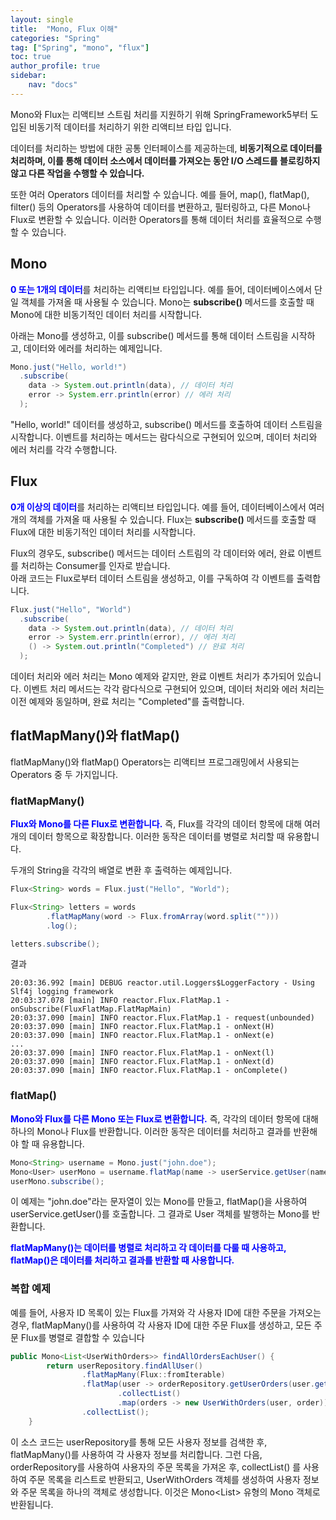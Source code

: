 ```yaml
---
layout: single
title:  "Mono, Flux 이해"
categories: "Spring"
tag: ["Spring", "mono", "flux"]
toc: true
author_profile: true
sidebar:
    nav: "docs"
---
```


Mono와 Flux는 리액티브 스트림 처리를 지원하기 위해 SpringFramework5부터 도입된 비동기적 데이터를 처리하기 위한 리액티브 타입 입니다.

데이터를 처리하는 방법에 대한 공통 인터페이스를 제공하는데, **비동기적으로 데이터를 처리하며, 이를 통해 데이터 소스에서 데이터를 가져오는 동안 I/O 스레드를 블로킹하지 않고 다른 작업을 수행할 수 있습니다.** 

또한 여러 Operators 데이터를 처리할 수 있습니다. 예를 들어, map(), flatMap(), filter() 등의 Operators를 사용하여 데이터를 변환하고, 필터링하고, 다른 Mono나 Flux로 변환할 수 있습니다. 이러한 Operators를 통해 데이터 처리를 효율적으로 수행할 수 있습니다.

## Mono
<span style="color:blue">**0 또는 1개의 데이터**</span>를 처리하는 리액티브 타입입니다. 예를 들어, 데이터베이스에서 단일 객체를 가져올 때 사용될 수 있습니다. Mono는 **subscribe()** 메서드를 호출할 때 Mono에 대한 비동기적인 데이터 처리를 시작합니다.

아래는 Mono를 생성하고, 이를 subscribe() 메서드를 통해 데이터 스트림을 시작하고, 데이터와 에러를 처리하는 예제입니다.  
```java
Mono.just("Hello, world!")
  .subscribe(
    data -> System.out.println(data), // 데이터 처리
    error -> System.err.println(error) // 에러 처리
  );
```
"Hello, world!" 데이터를 생성하고, subscribe() 메서드를 호출하여 데이터 스트림을 시작합니다. 이벤트를 처리하는 메서드는 람다식으로 구현되어 있으며, 데이터 처리와 에러 처리를 각각 수행합니다.

## Flux
<span style="color:blue">**0개 이상의 데이터**</span>를 처리하는 리액티브 타입입니다. 예를 들어, 데이터베이스에서 여러 개의 객체를 가져올 때 사용될 수 있습니다. Flux는 **subscribe()** 메서드를 호출할 때 Flux에 대한 비동기적인 데이터 처리를 시작합니다.

Flux의 경우도, subscribe() 메서드는 데이터 스트림의 각 데이터와 에러, 완료 이벤트를 처리하는 Consumer를 인자로 받습니다.  
아래 코드는 Flux로부터 데이터 스트림을 생성하고, 이를 구독하여 각 이벤트를 출력합니다.
```java
Flux.just("Hello", "World")
  .subscribe(
    data -> System.out.println(data), // 데이터 처리
    error -> System.err.println(error), // 에러 처리
    () -> System.out.println("Completed") // 완료 처리
  );
```
데이터 처리와 에러 처리는 Mono 예제와 같지만, 완료 이벤트 처리가 추가되어 있습니다. 이벤트 처리 메서드는 각각 람다식으로 구현되어 있으며, 데이터 처리와 에러 처리는 이전 예제와 동일하며, 완료 처리는 "Completed"를 출력합니다.


## flatMapMany()와 flatMap()
flatMapMany()와 flatMap() Operators는 리액티브 프로그래밍에서 사용되는 Operators 중 두 가지입니다.


### flatMapMany()
<span style="color:blue">**Flux와 Mono를 다른 Flux로 변환합니다.**</span> 즉, Flux를 각각의 데이터 항목에 대해 여러 개의 데이터 항목으로 확장합니다. 이러한 동작은 데이터를 병렬로 처리할 때 유용합니다.

두개의 String을 각각의 배열로 변환 후 출력하는 예제입니다.
```java
Flux<String> words = Flux.just("Hello", "World");

Flux<String> letters = words
        .flatMapMany(word -> Flux.fromArray(word.split("")))
        .log();

letters.subscribe();
```
결과
```
20:03:36.992 [main] DEBUG reactor.util.Loggers$LoggerFactory - Using Slf4j logging framework
20:03:37.078 [main] INFO reactor.Flux.FlatMap.1 - onSubscribe(FluxFlatMap.FlatMapMain)
20:03:37.090 [main] INFO reactor.Flux.FlatMap.1 - request(unbounded)
20:03:37.090 [main] INFO reactor.Flux.FlatMap.1 - onNext(H)
20:03:37.090 [main] INFO reactor.Flux.FlatMap.1 - onNext(e)
...
20:03:37.090 [main] INFO reactor.Flux.FlatMap.1 - onNext(l)
20:03:37.090 [main] INFO reactor.Flux.FlatMap.1 - onNext(d)
20:03:37.090 [main] INFO reactor.Flux.FlatMap.1 - onComplete()
```

### flatMap()
<span style="color:blue">**Mono와 Flux를 다른 Mono 또는 Flux로 변환합니다.**</span> 즉, 각각의 데이터 항목에 대해 하나의 Mono나 Flux를 반환합니다. 이러한 동작은 데이터를 처리하고 결과를 반환해야 할 때 유용합니다.

```java
Mono<String> username = Mono.just("john.doe");
Mono<User> userMono = username.flatMap(name -> userService.getUser(name));
userMono.subscribe();
```
이 예제는 "john.doe"라는 문자열이 있는 Mono를 만들고, flatMap()을 사용하여 userService.getUser()를 호출합니다. 그 결과로 User 객체를 발행하는 Mono를 반환합니다.

<span style="color:blue">**flatMapMany()는 데이터를 병렬로 처리하고 각 데이터를 다룰 때 사용하고, flatMap()은 데이터를 처리하고 결과를 반환할 때 사용합니다.**</span>

### 복합 예제
예를 들어, 사용자 ID 목록이 있는 Flux를 가져와 각 사용자 ID에 대한 주문을 가져오는 경우, flatMapMany()를 사용하여 각 사용자 ID에 대한 주문 Flux를 생성하고, 모든 주문 Flux를 병렬로 결합할 수 있습니다

```java
public Mono<List<UserWithOrders>> findAllOrdersEachUser() {
        return userRepository.findAllUser()
                .flatMapMany(Flux::fromIterable)
                .flatMap(user -> orderRepository.getUserOrders(user.getId())
                        .collectList()
                        .map(orders -> new UserWithOrders(user, order)))
                .collectList();
    }
```
이 소스 코드는 userRepository를 통해 모든 사용자 정보를 검색한 후, flatMapMany()를 사용하여 각 사용자 정보를 처리합니다. 그런 다음, orderRepository를 사용하여 사용자의 주문 목록을 가져온 후, collectList() 를 사용하여 주문 목록을 리스트로 반환되고, UserWithOrders 객체를 생성하여 사용자 정보와 주문 목록을 하나의 객체로 생성합니다. 이것은 Mono<List<UserWithOrders>> 유형의 Mono 객체로 반환됩니다.
